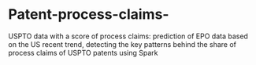 # Patent-process-claims-
USPTO data with a score of process claims: prediction of EPO data based on the US recent trend, detecting the key patterns behind the share of process claims of USPTO patents using Spark
